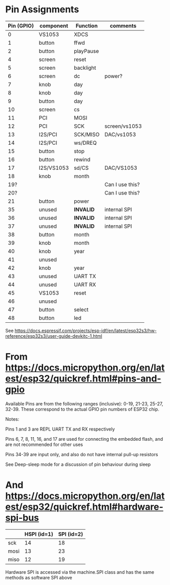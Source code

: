 # Pin Assignments
|Pin (GPIO) | component | Function | comments |
| -  | -        | - |  -       |
| 0 | VS1053 | XDCS | |
| 1 | button | ffwd |
| 2 | button | playPause | 
| 4 | screen | reset | |
| 5 | screen | backlight | 
| 6 | screen | dc | power? |
| 7 | knob | day |
| 8 | knob | day |
| 9 | button | day | | 41 | button | year | 
| 10 | screen | cs | |
| 11 | PCI | MOSI | | 
| 12  | PCI | SCK | screen/vs1053 |
| 13 | I2S/PCI | SCK/MISO | DAC/vs1053 | 
| 14 | I2S/PCI | ws/DREQ | | DAC/vs1053 |
| 15 | button | stop |
| 16 | button | rewind | 
| 17 | I2S/VS1053 | sd/CS | DAC/VS1053 |
| 18 | knob | month|
| 19? | | | Can I use this?|
| 20? | | | Can I use this?|
| 21 | button | power | 
| 35 | unused | **INVALID**| internal SPI |
| 36 | unused | **INVALID**| internal SPI |
| 37 | unused | **INVALID**| internal SPI |
| 38 | button | month | 
| 39 | knob | month|
| 40 | knob | year |
| 41 | unused | |
| 42 | knob | year | 
| 43 | unused | UART TX|
| 44 | unused | UART RX|
| 45 | VS1053 | reset |
| 46 | unused | |
| 47 | button | select | 
| 48 | button | led |  |

See https://docs.espressif.com/projects/esp-idf/en/latest/esp32s3/hw-reference/esp32s3/user-guide-devkitc-1.html

# From https://docs.micropython.org/en/latest/esp32/quickref.html#pins-and-gpio
Available Pins are from the following ranges (inclusive): 0-19, 21-23, 25-27, 32-39. These correspond to the actual GPIO pin numbers of ESP32 chip. 

Notes:

Pins 1 and 3 are REPL UART TX and RX respectively

Pins 6, 7, 8, 11, 16, and 17 are used for connecting the embedded flash, and are not recommended for other uses

Pins 34-39 are input only, and also do not have internal pull-up resistors

See Deep-sleep mode for a discussion of pin behaviour during sleep

# And https://docs.micropython.org/en/latest/esp32/quickref.html#hardware-spi-bus

| | HSPI (id=1)| SPI (id=2)| 
| - | - | - |
|sck | 14 | 18 | 
| mosi | 13 | 23| 
| miso | 12 | 19| 

Hardware SPI is accessed via the machine.SPI class and has the same methods as software SPI above

